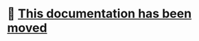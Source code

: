 # 🔗 [This documentation has been moved](../../src/rules/useIntelligentTiering/useIntelligentTiering.md)
